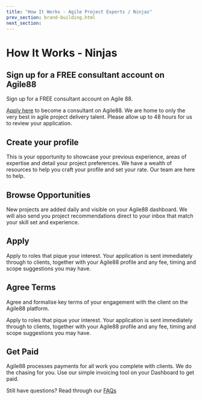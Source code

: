 ```yaml
---
title: "How It Works - Agile Project Experts / Ninjas"
prev_section: brand-building.html
next_section: 
---
```


How It Works -  Ninjas
==========================

Sign up for a FREE consultant account on Agile88
------------------------------------------------

Sign up for a FREE consultant account on Agile 88. 

[Apply here](apply.html) to become a consultant on Agile88. We are home to only the very best in agile project delivery talent. Please allow up to 48 hours for us to review your application.

Create your profile
---------------------------

This is your opportunity to showcase your previous experience, areas of expertise and detail your project preferences. We have a wealth of resources to help you craft your profile and set your rate. Our team are here to help.


Browse Opportunities
----------------------------

New projects are added daily and visible on your Agile88 dashboard. We will also send you project recommendations direct to your inbox that match your skill set and experience.

Apply
--------------------------------------------------

Apply to roles that pique your interest. Your application is sent immediately through to clients, together with your Agile88 profile and any fee, timing and scope suggestions you may have.

Agree Terms
--------------------------------------------------

Agree and formalise key terms of your engagement with the client on the Agile88 platform.

Apply to roles that pique your interest. Your application is sent immediately through to clients, together with your Agile88 profile and any fee, timing and scope suggestions you may have.

Get Paid
--------------------------------------------------
Agile88 processes payments for all work you complete with clients. We do the chasing for you. Use our simple invoicing tool on your  Dashboard to get paid.

Still have questions? Read through our [FAQs](FAQ.html)

